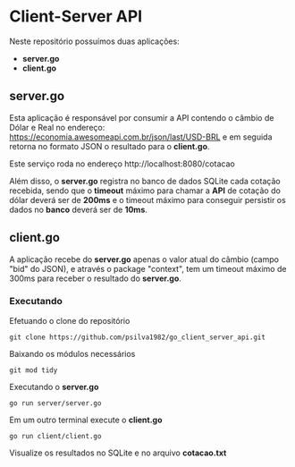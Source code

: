 # Client-Server API

Neste repositório possuímos duas aplicações:
- **server.go** 
- **client.go**

## server.go

Esta aplicação é responsável por consumir a API contendo o câmbio de Dólar e Real no endereço: https://economia.awesomeapi.com.br/json/last/USD-BRL e em seguida retorna no formato JSON o resultado para o **client.go**.

Este serviço roda no endereço http://localhost:8080/cotacao

Além disso, o **server.go**  registra no banco de dados SQLite cada cotação recebida, sendo que o **timeout** máximo para chamar a **API** de cotação do dólar deverá ser de **200ms** e o timeout máximo para conseguir persistir os dados no **banco** deverá ser de **10ms**.

## client.go

A aplicação recebe do **server.go** apenas o valor atual do câmbio (campo "bid" do JSON), e através o package "context", tem um timeout máximo de 300ms para receber o resultado do **server.go**.


### Executando

Efetuando o clone do repositório

```
git clone https://github.com/psilva1982/go_client_server_api.git
```

Baixando os módulos necessários

```
git mod tidy
```

Executando o **server.go**

```
go run server/server.go
```

Em um outro terminal execute o **client.go**

```
go run client/client.go
```

Visualize os resultados no SQLite e no arquivo **cotacao.txt**
